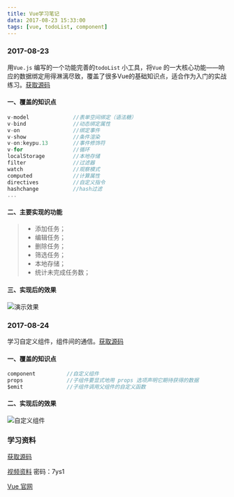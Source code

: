 ```yaml
---
title: Vue学习笔记
data: 2017-08-23 15:33:00
tags: [vue, todoList, component]
---
```


### 2017-08-23 

用`Vue.js` 编写的一个功能完善的`todoList` 小工具，将`Vue` 的一大核心功能——响应的数据绑定用得淋漓尽致，覆盖了很多Vue的基础知识点，适合作为入门的实战练习。[获取源码](https://github.com/xiachengwei5/vue-study-notes/tree/master/todoList) 

#### 一、覆盖的知识点

``` javascript
v-model              //表单空间绑定（语法糖）
v-bind               //动态绑定属性
v-on                 //绑定事件
v-show               //条件渲染
v-on:keypu.13        //事件修饰符
v-for                //循环
localStorage         //本地存储
filter               //过滤器
watch                //观察模式
computed             //计算属性
directives           //自定义指令
hashchange           //hash过滤
...
```

<!-- more -->

#### 二、主要实现的功能

> * 添加任务；
> * 编辑任务；
> * 删除任务；
> * 筛选任务；
> * 本地存储；
> * 统计未完成任务数；

#### 三、实现后的效果

![演示效果](http://olywxnzqu.bkt.clouddn.com/todoList.gif)  



### 2017-08-24

学习自定义组件，组件间的通信。[获取源码](https://github.com/xiachengwei5/vue-study-notes/tree/master/custom-component) 

#### 一、覆盖的知识点

``` javascript
component          //自定义组件
props              //子组件要显式地用 props 选项声明它期待获得的数据
$emit              //子组件调用父组件的自定义函数
```

#### 二、实现后的效果

![自定义组件](http://olywxnzqu.bkt.clouddn.com/customComponent.gif) 

### 学习资料

[获取源码](https://github.com/xiachengwei5/vue-study-notes) 

[视频资料](http://pan.baidu.com/s/1hr6uwfy) 密码：7ys1

[Vue 官网](https://cn.vuejs.org/) 